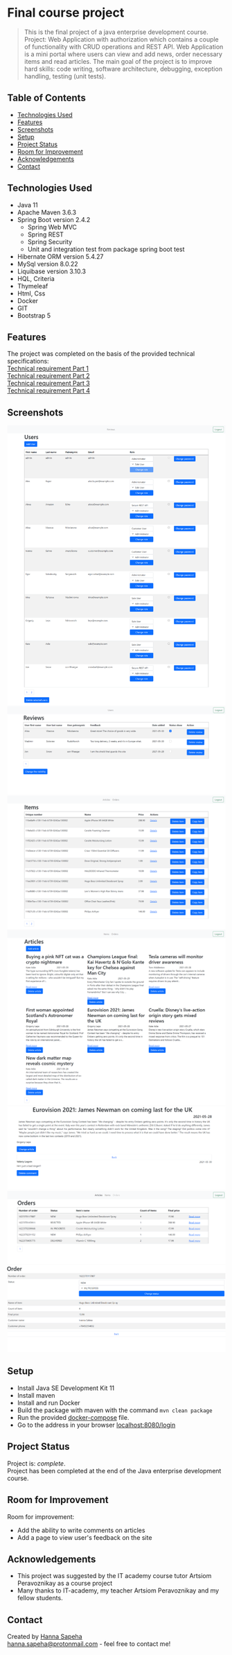 # Final course project

> This is the final project of a java enterprise development course.
> Project: Web Application with authorization which contains a couple of functionality with CRUD operations and REST API.
> Web Application is a mini portal where users can view and add news, order necessary items and read articles.
> The main goal of the project is to improve hard skills: code writing, software architecture, debugging, exception handling, testing (unit tests).


## Table of Contents

* [Technologies Used](#technologies-used)
* [Features](#features)
* [Screenshots](#screenshots)
* [Setup](#setup)
* [Project Status](#project-status)
* [Room for Improvement](#room-for-improvement)
* [Acknowledgements](#acknowledgements)
* [Contact](#contact)


## Technologies Used

- Java 11
- Apache Maven 3.6.3
- Spring Boot version 2.4.2
  - Spring Web MVC
  - Spring REST
  - Spring Security
  - Unit and integration test from package spring boot test
- Hibernate ORM version 5.4.27
- MySql version 8.0.22
- Liquibase version 3.10.3
- HQL, Criteria
- Thymeleaf
- Html, Css
- Docker
- GIT
- Bootstrap 5


## Features

The project was completed on the basis of the provided technical specifications:   
[Technical requirement Part 1](https://drive.google.com/file/d/1m2U3jTP7U_7-dGgwy0wrM0xnL0Qv3UJL/view?usp=sharing)   
[Technical requirement Part 2](https://drive.google.com/file/d/1zkA6g8y3KUCFC7zA_wO0GbW5To0AhG6_/view?usp=sharing)   
[Technical requirement Part 3](https://drive.google.com/file/d/11R7hRtuaYcbfybbuRA4LJp6840P6nXZG/view?usp=sharing)   
[Technical requirement Part 4](https://drive.google.com/file/d/1e9PlxdckWu0Mrd_M1qT-xkPCvoGJE9JQ/view?usp=sharing)

## Screenshots

![users-page](./img/users-page.png)
![reviews-page](./img/reviews-page.PNG)
![items-page](img/items-page.png)
![articles-page](img/articles-page.png)
![article-page](img/some-article.PNG)
![orders-page](img/orders-page.PNG)
![order-page](img/some-order-page.PNG)

## Setup

- Install Java SE Development Kit 11
- Install maven
- Install and run Docker
- Build the package with maven with the command `mvn clean package`
- Run the provided [docker-compose](/docker-compose.yml) file.
- Go to the address in your browser [localhost:8080/login](http://localhost:8080/login)

## Project Status

Project is: _complete_.  
Project has been completed at the end of the Java enterprise development course.

## Room for Improvement

Room for improvement:

- Add the ability to write comments on articles
- Add a page to view user's feedback on the site

## Acknowledgements

- This project was suggested by the IT academy course tutor Artsiom Peravoznikay as a course project
- Many thanks to IT-academy, my teacher Artsiom Peravoznikay and my fellow students.

## Contact

Created by [Hanna Sapeha](https://www.linkedin.com/in/hanna-sapeha/)  
hanna.sapeha@protonmail.com - feel free to contact me!
